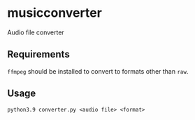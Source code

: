 # musicconverter

Audio file converter

## Requirements

`ffmpeg` should be installed to convert to formats other than `raw`.

## Usage

`python3.9 converter.py <audio file> <format>`
